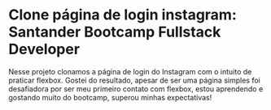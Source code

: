 # Clone página de login instagram: Santander Bootcamp Fullstack Developer
    
Nesse projeto clonamos a página de login do Instagram com o intuito de praticar flexbox. Gostei do resultado, apesar de ser uma página simples foi desafiadora por ser meu primeiro contato com flexbox, estou aprendendo e gostando muito do bootcamp, superou minhas expectativas!
